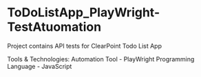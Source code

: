 # ToDoListApp_PlayWright-TestAtuomation

Project contains API tests for ClearPoint Todo List App

Tools & Technologies:
Automation Tool - PlayWright
Programming Language - JavaScript 
